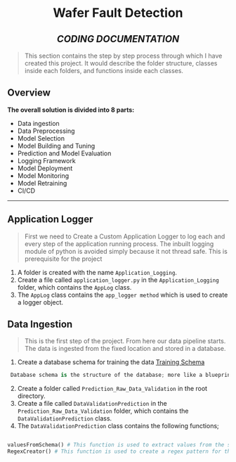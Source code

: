 <div align="center">

# Wafer Fault Detection

## _CODING DOCUMENTATION_

</div>

> This section contains the step by step process through which I have created this project. It would describe the folder structure, classes inside each folders, and functions inside each classes.  

## Overview

**The overall solution is divided into 8 parts:**

* Data ingestion
* Data Preprocessing
* Model Selection
* Model Building and Tuning
* Prediction and Model Evaluation
* Logging Framework
* Model Deployment
* Model Monitoring
* Model Retraining
* CI/CD

---

## Application Logger

>First we need to Create a Custom Application Logger to log each and every step of the application running process. The inbuilt logging module of python is avoided simply because it not thread safe. This is prerequisite for the project

1. A folder is created with the name `Application_Logging`.
2. Create a file called `application_logger.py` in the `Application_Logging` folder, which contains the `AppLog` class.
3. The `AppLog` class contains the `app_logger method` which is used to create a logger object.

## Data Ingestion

>This is the first step of the project. From here our data pipeline starts. The data is ingested from the fixed location and stored in a database.

1. Create a database schema for training the data [Training Schema](../Training_Schema.json)

``` py
 Database schema is the structure of the database; more like a blueprint of the database. It defines the tables, columns, and relationships between the tables. It also defines the data types of the columns.

```

2. Create a folder called `Prediction_Raw_Data_Validation` in the root directory.
3. Create a file called `DataValidationPrediction` in the `Prediction_Raw_Data_Validation` folder, which contains the `DataValidationPrediction` class.
4. The `DataValidationPrediction` class contains the following functions;

``` python

valuesFromSchema() # This function is used to extract values from the schema file.
RegexCreator() # This function is used to create a regex pattern for the validation of the data.


```
